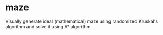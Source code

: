 # maze
Visually generate ideal (mathematical) maze using randomized Kruskal's algorithm and solve it using A* algorithm
